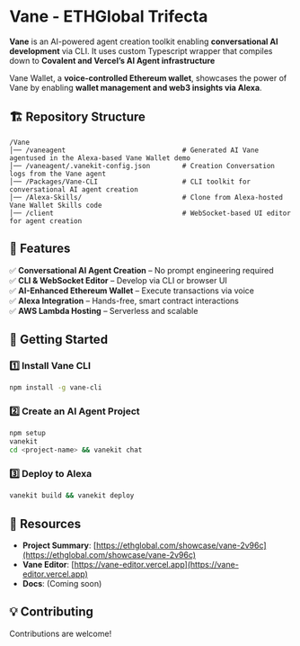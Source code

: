 # Vane - ETHGlobal Trifecta

**Vane** is an AI-powered agent creation toolkit enabling **conversational AI development** via CLI. It uses custom Typescript wrapper that compiles down to **Covalent and Vercel’s AI Agent infrastructure**

Vane Wallet, a **voice-controlled Ethereum wallet**, showcases the power of Vane by enabling **wallet management and web3 insights via Alexa**.

## 🏗️ Repository Structure

```
/Vane
│── /vaneagent                             # Generated AI Vane agentused in the Alexa-based Vane Wallet demo
│── /vaneagent/.vanekit-config.json        # Creation Conversation logs from the Vane agent
│── /Packages/Vane-CLI                     # CLI toolkit for conversational AI agent creation
│── /Alexa-Skills/                         # Clone from Alexa-hosted Vane Wallet Skills code
│── /client                                # WebSocket-based UI editor for agent creation
```

## 🚀 Features

✅ **Conversational AI Agent Creation** – No prompt engineering required  
✅ **CLI & WebSocket Editor** – Develop via CLI or browser UI  
✅ **AI-Enhanced Ethereum Wallet** – Execute transactions via voice  
✅ **Alexa Integration** – Hands-free, smart contract interactions  
✅ **AWS Lambda Hosting** – Serverless and scalable

## 📖 Getting Started

### 1️⃣ Install Vane CLI

```sh
npm install -g vane-cli
```

### 2️⃣ Create an AI Agent Project

```sh
npm setup
vanekit
cd <project-name> && vanekit chat
```

### 3️⃣ Deploy to Alexa

```sh
vanekit build && vanekit deploy
```

## 🔗 Resources

- **Project Summary**: [https://ethglobal.com/showcase/vane-2v96c](https://ethglobal.com/showcase/vane-2v96c)
- **Vane Editor**: [https://vane-editor.vercel.app](https://vane-editor.vercel.app)
- **Docs**: (Coming soon)

## 💡 Contributing

Contributions are welcome!
